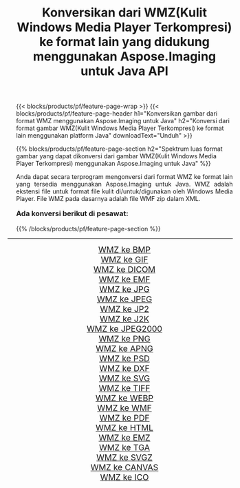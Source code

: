 ﻿---
title: Konversikan dari WMZ(Kulit Windows Media Player Terkompresi) ke format lain yang didukung menggunakan Aspose.Imaging untuk Java API 
weight: 3920
url: /id/java/conversion/from/wmz/ 
lang: id
langdirlevel: 2
locales: zh-hans,ja,it,ru,de,es,fr,nl,id,lt,pl,pt,vi,tr,ko,zh-hant,ar,hi,th,sv,cs,uk,he
description: Aspose.Imaging dapat dengan mudah mengonversi dari WMZ(Kulit Windows Media Player Terkompresi) ke format lain menggunakan platform Java
---

{{< blocks/products/pf/feature-page-wrap >}}
{{< blocks/products/pf/feature-page-header h1="Konversikan gambar dari format WMZ menggunakan Aspose.Imaging untuk Java" h2="Konversi dari format gambar WMZ(Kulit Windows Media Player Terkompresi) ke format lain menggunakan platform Java" downloadText="Unduh" >}}


{{% blocks/products/pf/feature-page-section  h2="Spektrum luas format gambar yang dapat dikonversi dari gambar WMZ(Kulit Windows Media Player Terkompresi) menggunakan Aspose.Imaging untuk Java" %}}
<p align=justify>Anda dapat secara terprogram mengonversi dari format WMZ ke format lain yang tersedia menggunakan
Aspose.Imaging untuk Java. WMZ adalah ekstensi file untuk format file kulit di/untuk/digunakan oleh Windows Media Player. File WMZ pada dasarnya adalah file WMF zip dalam XML.</p>
<h3 style="margin-top:16px;">
Ada konversi berikut di pesawat:
</h3>
{{% /blocks/products/pf/feature-page-section %}}
<div class="container-fluid productfamilypage bg-gray">
    <div class="convertypes bg-gray agp-content section">
        <div class="container">
		<hr style="margin-left:-20px;"/>
		<div class="row other-converters" style="gap: 10px;font-size: 19px;text-align:center;">
		    <div class='col-md-3 other-converter remove-lp remove-rp'><a href="/imaging/id/java/conversion/wmz-to-bmp/" style="padding:15px;">WMZ ke BMP</a></div><div class='col-md-3 other-converter remove-lp remove-rp'><a href="/imaging/id/java/conversion/wmz-to-gif/" style="padding:15px;">WMZ ke GIF</a></div><div class='col-md-3 other-converter remove-lp remove-rp'><a href="/imaging/id/java/conversion/wmz-to-dicom/" style="padding:15px;">WMZ ke DICOM</a></div><div class='col-md-3 other-converter remove-lp remove-rp'><a href="/imaging/id/java/conversion/wmz-to-emf/" style="padding:15px;">WMZ ke EMF</a></div><div class='col-md-3 other-converter remove-lp remove-rp'><a href="/imaging/id/java/conversion/wmz-to-jpg/" style="padding:15px;">WMZ ke JPG</a></div><div class='col-md-3 other-converter remove-lp remove-rp'><a href="/imaging/id/java/conversion/wmz-to-jpeg/" style="padding:15px;">WMZ ke JPEG</a></div><div class='col-md-3 other-converter remove-lp remove-rp'><a href="/imaging/id/java/conversion/wmz-to-jp2/" style="padding:15px;">WMZ ke JP2</a></div><div class='col-md-3 other-converter remove-lp remove-rp'><a href="/imaging/id/java/conversion/wmz-to-j2k/" style="padding:15px;">WMZ ke J2K</a></div><div class='col-md-3 other-converter remove-lp remove-rp'><a href="/imaging/id/java/conversion/wmz-to-jpeg2000/" style="padding:15px;">WMZ ke JPEG2000</a></div><div class='col-md-3 other-converter remove-lp remove-rp'><a href="/imaging/id/java/conversion/wmz-to-png/" style="padding:15px;">WMZ ke PNG</a></div><div class='col-md-3 other-converter remove-lp remove-rp'><a href="/imaging/id/java/conversion/wmz-to-apng/" style="padding:15px;">WMZ ke APNG</a></div><div class='col-md-3 other-converter remove-lp remove-rp'><a href="/imaging/id/java/conversion/wmz-to-psd/" style="padding:15px;">WMZ ke PSD</a></div><div class='col-md-3 other-converter remove-lp remove-rp'><a href="/imaging/id/java/conversion/wmz-to-dxf/" style="padding:15px;">WMZ ke DXF</a></div><div class='col-md-3 other-converter remove-lp remove-rp'><a href="/imaging/id/java/conversion/wmz-to-svg/" style="padding:15px;">WMZ ke SVG</a></div><div class='col-md-3 other-converter remove-lp remove-rp'><a href="/imaging/id/java/conversion/wmz-to-tiff/" style="padding:15px;">WMZ ke TIFF</a></div><div class='col-md-3 other-converter remove-lp remove-rp'><a href="/imaging/id/java/conversion/wmz-to-webp/" style="padding:15px;">WMZ ke WEBP</a></div><div class='col-md-3 other-converter remove-lp remove-rp'><a href="/imaging/id/java/conversion/wmz-to-wmf/" style="padding:15px;">WMZ ke WMF</a></div><div class='col-md-3 other-converter remove-lp remove-rp'><a href="/imaging/id/java/conversion/wmz-to-pdf/" style="padding:15px;">WMZ ke PDF</a></div><div class='col-md-3 other-converter remove-lp remove-rp'><a href="/imaging/id/java/conversion/wmz-to-html/" style="padding:15px;">WMZ ke HTML</a></div><div class='col-md-3 other-converter remove-lp remove-rp'><a href="/imaging/id/java/conversion/wmz-to-emz/" style="padding:15px;">WMZ ke EMZ</a></div><div class='col-md-3 other-converter remove-lp remove-rp'><a href="/imaging/id/java/conversion/wmz-to-tga/" style="padding:15px;">WMZ ke TGA</a></div><div class='col-md-3 other-converter remove-lp remove-rp'><a href="/imaging/id/java/conversion/wmz-to-svgz/" style="padding:15px;">WMZ ke SVGZ</a></div><div class='col-md-3 other-converter remove-lp remove-rp'><a href="/imaging/id/java/conversion/wmz-to-canvas/" style="padding:15px;">WMZ ke CANVAS</a></div><div class='col-md-3 other-converter remove-lp remove-rp'><a href="/imaging/id/java/conversion/wmz-to-ico/" style="padding:15px;">WMZ ke ICO</a></div>
                </div>
        </div>
    </div>
</div>
<br/>

